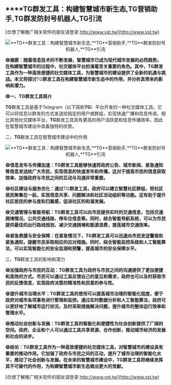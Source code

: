 ## ****TG**群发工具：构建智慧城市新生态,**TG**营销助手,**TG**群发防封号机器人,**TG**引流**

[😍想了解推广相关软件的朋友请登录 http://www.vst.tw](http://www.vst.tw)

 <center><img src="https://vst.tw/MP4/tuiguang/png/6.png" alt="**TG**群发工具：构建智慧城市新生态,**TG**营销助手,**TG**群发防封号机器人,**TG**引流"></center>

**😄摘要：随着信息技术的不断发展，智慧城市已成为现代城市发展的必然趋势。在构建智慧城市的过程中，社交媒体平台扮演着至关重要的角色。其中，**TG**群发工具作为一种高效便捷的社交媒体工具，为智慧城市的建设提供了全新的机遇与挑战。本文将探讨**TG**群发工具在构建智慧城市新生态中的作用，并分析其带来的影响和潜力。**

**😄一、**TG**群发工具简介**

**TG**群发工具是基于Telegram（以下简称**TG**）平台开发的一种社交媒体工具。它可以将信息以群发的方式发送给指定的用户或群组，实现快速广播和信息传递。相比其他社交媒体平台，**TG**群发工具具有更高的用户活跃度和信息传播效率，因此在智慧城市建设中具备独特的优势。

二、**TG**群发工具在智慧城市建设中的作用

 <center><img src="https://vst.tw/MP4/tuiguang/png/6.png" alt="**TG**群发工具：构建智慧城市新生态,**TG**营销助手,**TG**群发防封号机器人,**TG**引流"></center>

**😄信息发布与传播加速：**TG**群发工具能够快速将政府公告、城市新闻、紧急通知等信息发送给广大市民，实现信息的快速发布和传播。这对于提高市民的信息获取效率、加强政府与市民之间的互动与沟通非常重要。**

**😄社区建设与服务优化：通过**TG**群发工具，政府可以建立智慧社区群组，将社区居民聚集在一起，实现信息共享、问题解决和社区活动组织等功能。这有助于提升社区居民的参与度和归属感，促进社区的和谐发展。**

**😄交通管理与智能导航：**TG**群发工具可以向市民提供实时的交通信息，包括交通拥堵情况、公共交通线路、停车位信息等。同时，结合智能导航系统，可以为市民提供最佳的出行路线规划，减少交通拥堵和能源浪费，提高城市交通效率。**

**😄紧急救援与安全保障：在紧急情况下，**TG**群发工具可以迅速向市民发送警报和紧急通知，提醒市民采取相应的应对措施。同时，结合智能监控系统和人工智能算法，可以实现智能化的安全监测和预警，提高城市的安全保障水平。**

三、**TG**群发工具的影响和潜力

**😄加强政府与市民的互动：**TG**群发工具为政府与市民之间的沟通提供了更加便捷和高效的方式。市民可以通过工具反馈自己的意见和需求，政府也可以及时获取市民的反馈信息，实现政府决策的精准性和民意的参与性。**

**😄提升城市治理水平：**TG**群发工具的使用可以提高城市治理的智能化程度，便于政府对城市各项事务进行管理和监控。通过实时数据分析和人工智能算法，政府可以更好地了解城市运行状况，及时采取措施解决问题，提升城市的整体运行效率和管理水平。**

**😄推动社会创新与发展：**TG**群发工具的智能化和便捷性为社会创新提供了广阔的空间。政府、企业和个人可以通过工具共享资源、合作创新，推动城市经济的发展和社会的进步。**

**😄结论：**TG**群发工具作为一种高效便捷的社交媒体工具，对智慧城市的建设具有重要的推动作用。它加强了政府与市民之间的互动，提升了城市治理的智能化水平，推动了社会创新与发展。在未来的智慧城市建设中，**TG**群发工具将继续发挥其不可替代的作用，为构建智慧城市新生态做出更大的贡献。**

[😍想了解推广相关软件的朋友请登录 http://www.vst.tw](http://www.vst.tw)



